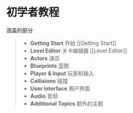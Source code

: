 # 初学者教程

涵盖的部分

> - **Getting Start** 开始 [[Getting Start]]
> - **Level Editor** 关卡编辑器 [[Level Editor]]
> - **Actors** 演员
> - **Blueprints** 蓝图
> - **Player & Input** 玩家和输入
> - **Collisions** 碰撞
> - **User Interface** 用户界面
> - **Audio** 音频
> - **Additional Topics** 额外的主题
